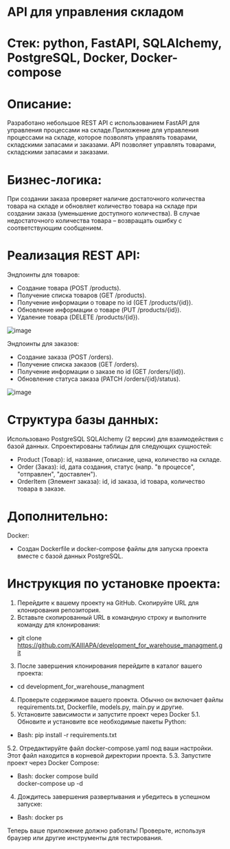 # API для управления складом 

# Стек: python, FastAPI, SQLAlchemy, PostgreSQL, Docker, Docker-compose

# Описание:
Разработано небольшое REST API с использованием FastAPI для управления процессами на складе.Приложение для управления процессами на складе, которое позволять управлять товарами, складскими запасами и заказами. API позволяет управлять товарами, складскими запасами и заказами. 

# Бизнес-логика:
При создании заказа проверяет наличие достаточного количества товара на складе и обновляет количество товара на складе при создании заказа (уменьшение доступного количества). В случае недостаточного количества товара – возвращать ошибку с соответствующим сообщением.

# Реализация REST API:
Эндпоинты для товаров:
- Создание товара (POST /products).
- Получение списка товаров (GET /products).
- Получение информации о товаре по id (GET /products/{id}).
- Обновление информации о товаре (PUT /products/{id}).
- Удаление товара (DELETE /products/{id}).

![image](https://github.com/user-attachments/assets/51b9510a-c5ff-43e8-be76-2df4b38af54f)

Эндпоинты для заказов:
- Создание заказа (POST /orders).
- Получение списка заказов (GET /orders).
- Получение информации о заказе по id (GET /orders/{id}).
- Обновление статуса заказа (PATCH /orders/{id}/status).

![image](https://github.com/user-attachments/assets/55187819-c8a8-4b00-b408-a66fc27841dc)

# Структура базы данных:
Использовано PostgreSQL SQLAlchemy (2 версии) для взаимодействия с базой данных.
Спроектированы таблицы для следующих сущностей:
- Product (Товар): id, название, описание, цена, количество на складе.
- Order (Заказ): id, дата создания, статус (напр. "в процессе", "отправлен", "доставлен").
- OrderItem (Элемент заказа): id, id заказа, id товара, количество товара в заказе.

# Дополнительно:
Docker:
- Создан Dockerfile и docker-compose файлы для запуска проекта вместе с базой данных PostgreSQL.

# Инструкция по установке проекта:
1. Перейдите к вашему проекту на GitHub. Скопируйте URL для клонирования репозитория.
2. Вставьте скопированный URL в командную строку и выполните команду для клонирования:

- git clone https://github.com/KAIIIAPA/development_for_warehouse_managment.git

3. После завершения клонирования перейдите в каталог вашего проекта:

- cd development_for_warehouse_managment

4. Проверьте содержимое вашего проекта. Обычно он включает файлы requirements.txt, Dockerfile, models.py, main.py и другие.
5. Установите зависимости и запустите проект через Docker
5.1. Обновите и установите все необходимые пакеты Python:

- Bash: pip install -r requirements.txt

5.2. Отредактируйте файл docker-compose.yaml под ваши настройки. Этот файл находится в корневой директории проекта.
5.3. Запустите проект через Docker Compose:

- Bash:
  docker compose build    
  docker-compose up -d

4. Дождитесь завершения развертывания и убедитесь в успешном запуске:

- Bash: docker ps

Теперь ваше приложение должно работать! Проверьте, используя браузер или другие инструменты для тестирования.


